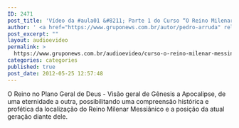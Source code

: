 ```yaml
---
ID: 2471
post_title: 'Vídeo da #aula01 &#8211; Parte 1 do Curso “O Reino Milenar Messiânico”'
author: ' <a href="https://www.gruponews.com.br/autor/pedro-arruda" rel="tag">Pedro Arruda</a>'
post_excerpt: ""
layout: audioevideo
permalink: >
  https://www.gruponews.com.br/audioevideo/curso-o-reino-milenar-messinico-aula01-parte-1
categories: categories
published: true
post_date: 2012-05-25 12:57:48
---
```

O Reino no Plano Geral de Deus - Visão geral de Gênesis a Apocalipse, de uma eternidade a outra, possibilitando uma compreensão histórica e profética da localização do Reino Milenar Messiânico e a posição da atual geração diante dele.